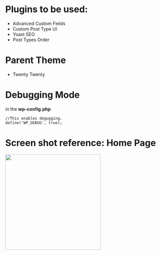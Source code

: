 
# Plugins to be used:
- Advanced Custom Fields
- Custom Post Type UI
- Yoast SEO
- Post Types Order

# Parent Theme
- Twenty Twenty

# Debugging Mode
in the **wp-config.php**
```
//This enables degugging.
define('WP_DEBUG', true);
```

# Screen shot reference: Home Page
<img src="https://user-images.githubusercontent.com/68293086/117090823-641ec500-ad27-11eb-9ce6-41e601325dd5.png" height="300">
